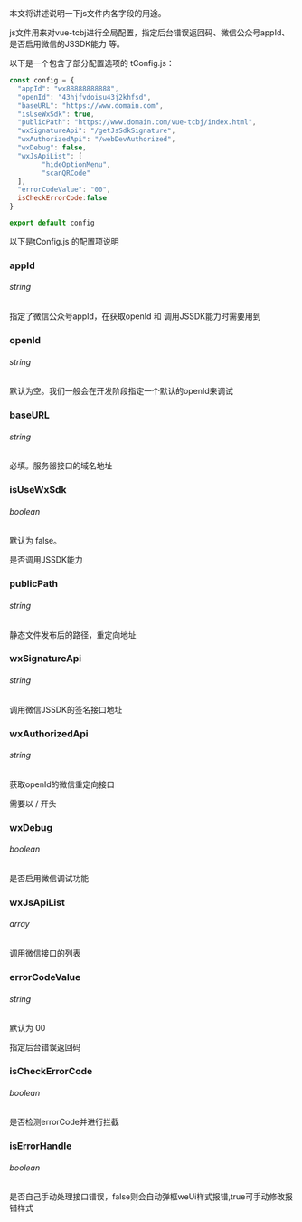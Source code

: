 本文将讲述说明一下js文件内各字段的用途。

js文件用来对vue-tcbj进行全局配置，指定后台错误返回码、微信公众号appId、是否启用微信的JSSDK能力 等。

以下是一个包含了部分配置选项的 tConfig.js：

```js
const config = {
  "appId": "wx88888888888",
  "openId": "43hjfvdoisu43j2khfsd",
  "baseURL": "https://www.domain.com",
  "isUseWxSdk": true,
  "publicPath": "https://www.domain.com/vue-tcbj/index.html",
  "wxSignatureApi": "/getJsSdkSignature",
  "wxAuthorizedApi": "/webDevAuthorized",
  "wxDebug": false,
  "wxJsApiList": [
        "hideOptionMenu",
        "scanQRCode"
  ],
  "errorCodeValue": "00",
  isCheckErrorCode:false
}

export default config
```

以下是tConfig.js 的配置项说明

### appId

###### string

指定了微信公众号appId，在获取openId 和 调用JSSDK能力时需要用到

### openId

###### string

默认为空。我们一般会在开发阶段指定一个默认的openId来调试

### baseURL

###### string

必填。服务器接口的域名地址

### isUseWxSdk

###### boolean

默认为 false。

是否调用JSSDK能力

### publicPath

###### string

静态文件发布后的路径，重定向地址

### wxSignatureApi

###### string

调用微信JSSDK的签名接口地址

### wxAuthorizedApi

###### string

获取openId的微信重定向接口

需要以 / 开头

### wxDebug

###### boolean

是否启用微信调试功能

### wxJsApiList

###### array

调用微信接口的列表

### errorCodeValue

###### string

默认为 00

指定后台错误返回码

### isCheckErrorCode

###### boolean

是否检测errorCode并进行拦截

### isErrorHandle

###### boolean

是否自己手动处理接口错误，false则会自动弹框weUi样式报错,true可手动修改报错样式